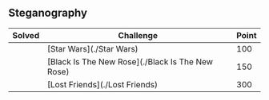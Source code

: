 ## Steganography

| Solved | Challenge | Point |
| ------ | --------- | ----- |
| | [Star Wars](./Star Wars) | 100 |
| | [Black Is The New Rose](./Black Is The New Rose) | 150 |
| | [Lost Friends](./Lost Friends) | 300 |